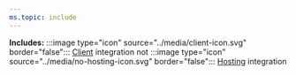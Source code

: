 ```yaml
---
ms.topic: include
---
```


**Includes:** :::image type="icon" source="../media/client-icon.svg" border="false"::: [Client](../fundamentals/integrations-overview.md#client-integrations) integration not :::image type="icon" source="../media/no-hosting-icon.svg" border="false"::: [Hosting](../fundamentals/integrations-overview.md#hosting-integrations) integration
